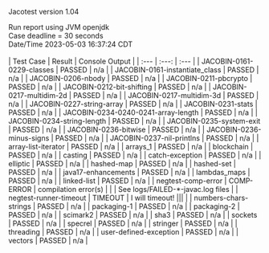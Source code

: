 Jacotest version 1.04

Run report using JVM openjdk<br>Case deadline = 30 seconds<br>Date/Time 2023-05-03 16:37:24 CDT<br><br>
| Test Case | Result | Console Output |
| :--- | :---: | :--- |
| JACOBIN-0161-0229-classes | PASSED | n/a |
| JACOBIN-0161-instantiate_class | PASSED | n/a |
| JACOBIN-0206-nbody | PASSED | n/a |
| JACOBIN-0211-pbcrypto | PASSED | n/a |
| JACOBIN-0212-bit-shifting | PASSED | n/a |
| JACOBIN-0217-multidim-2d | PASSED | n/a |
| JACOBIN-0217-multidim-3d | PASSED | n/a |
| JACOBIN-0227-string-array | PASSED | n/a |
| JACOBIN-0231-stats | PASSED | n/a |
| JACOBIN-0234-0240-0241-array-length | PASSED | n/a |
| JACOBIN-0234-string-length | PASSED | n/a |
| JACOBIN-0235-system-exit | PASSED | n/a |
| JACOBIN-0236-bitwise | PASSED | n/a |
| JACOBIN-0236-minus-signs | PASSED | n/a |
| JACOBIN-0237-nil-printlns | PASSED | n/a |
| array-list-iterator | PASSED | n/a |
| arrays_1 | PASSED | n/a |
| blockchain | PASSED | n/a |
| casting | PASSED | n/a |
| catch-exception | PASSED | n/a |
| elliptic | PASSED | n/a |
| hashed-map | PASSED | n/a |
| hashed-set | PASSED | n/a |
| java17-enhancements | PASSED | n/a |
| lambdas_maps | PASSED | n/a |
| linked-list | PASSED | n/a |
| negtest-comp-error | COMP-ERROR | compilation error(s)
 | | | See logs/FAILED-*-javac.log files |
| negtest-runner-timeout | TIMEOUT | I will timeout!
||| |
| numbers-chars-strings | PASSED | n/a |
| packaging-1 | PASSED | n/a |
| packaging-2 | PASSED | n/a |
| scimark2 | PASSED | n/a |
| sha3 | PASSED | n/a |
| sockets | PASSED | n/a |
| specrel | PASSED | n/a |
| stringer | PASSED | n/a |
| threading | PASSED | n/a |
| user-defined-exception | PASSED | n/a |
| vectors | PASSED | n/a |
